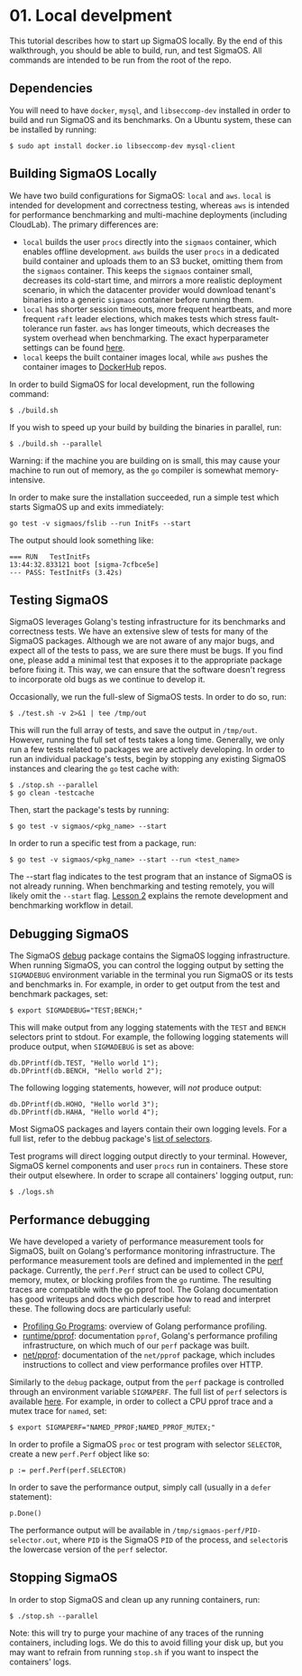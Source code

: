 # 01. Local develpment

This tutorial describes how to start up SigmaOS locally. By the end of this
walkthrough, you should be able to build, run, and test SigmaOS. All commands
are intended to be run from the root of the repo.

## Dependencies

You will need to have `docker`, `mysql`, and `libseccomp-dev` installed in
order to build and run SigmaOS and its benchmarks. On a Ubuntu system, these
can be installed by running:

```
$ sudo apt install docker.io libseccomp-dev mysql-client
```

## Building SigmaOS Locally

We have two build configurations for SigmaOS: `local` and `aws`. `local` is
intended for development and correctness testing, whereas `aws` is intended for
performance benchmarking and multi-machine deployments (including CloudLab).
The primary differences are:
  - `local` builds the user `procs` directly into the `sigmaos` container,
    which enables offline development. `aws` builds the user `procs` in a
    dedicated build container and uploads them to an S3 bucket, omitting them
    from the `sigmaos` container. This keeps the `sigmaos` container small,
    decreases its cold-start time, and mirrors a more realistic deployment
    scenario, in which the datacenter provider would download tenant's binaries
    into a generic `sigmaos` container before running them.
  - `local` has shorter session timeouts, more frequent heartbeats, and more
    frequent `raft` leader elections, which makes tests which stress
    fault-tolerance run faster. `aws` has longer timeouts, which decreases the
    system overhead when benchmarking. The exact hyperparameter settings can be
    found [here](../sigmaps/hyperparams.go).
  - `local` keeps the built container images local, while `aws` pushes the
    container images to [DockerHub](https://hub.docker.com/) repos.

In order to build SigmaOS for local development, run the following command:

```
$ ./build.sh
```

If you wish to speed up your build by building the binaries in parallel, run:

```
$ ./build.sh --parallel
```

Warning: if the machine you are building on is small, this may cause your
machine to run out of memory, as the `go` compiler is somewhat
memory-intensive.

In order to make sure the installation succeeded, run a simple test which
starts SigmaOS up and exits immediately:

```
go test -v sigmaos/fslib --run InitFs --start
```

The output should look something like:

```
=== RUN   TestInitFs
13:44:32.833121 boot [sigma-7cfbce5e]
--- PASS: TestInitFs (3.42s)
```

## Testing SigmaOS

SigmaOS leverages Golang's testing infrastructure for its benchmarks and
correctness tests. We have an extensive slew of tests for many of the SigmaOS
packages. Although we are not aware of any major bugs, and expect all of the
tests to pass, we are sure there must be bugs. If you find one, please add a
minimal test that exposes it to the appropriate package before fixing it. This
way, we can ensure that the software doesn't regress to incorporate old bugs as
we continue to develop it.

Occasionally, we run the full-slew of SigmaOS tests. In order to do so, run:

```
$ ./test.sh -v 2>&1 | tee /tmp/out
```

This will run the full array of tests, and save the output in `/tmp/out`.
However, running the full set of tests takes a long time. Generally, we only
run a few tests related to packages we are actively developing. In order to run
an individual package's tests, begin by stopping any existing SigmaOS instances
and clearing the `go` test cache with:

```
$ ./stop.sh --parallel
$ go clean -testcache
```

Then, start the package's tests by running:

```
$ go test -v sigmaos/<pkg_name> --start
```

In order to run a specific test from a package, run:

```
$ go test -v sigmaos/<pkg_name> --start --run <test_name>
```

The --start flag indicates to the test program that an instance of SigmaOS is
not already running. When benchmarking and testing remotely, you will likely
omit the `--start` flag. [Lesson 2](./02_remote_dev.md) explains the remote development
and benchmarking workflow in detail.

## Debugging SigmaOS

The SigmaOS [debug](../debug) package contains the SigmaOS logging
infrastructure. When running SigmaOS, you can control the logging output by
setting the `SIGMADEBUG` environment variable in the terminal you run SigmaOS
or its tests and benchmarks in. For example, in order to get output from the
test and benchmark packages, set:

```
$ export SIGMADEBUG="TEST;BENCH;"
```

This will make output from any logging statements with the `TEST` and `BENCH`
selectors print to stdout. For example, the following logging statements
will produce output, when `SIGMADEBUG` is set as above:

```
db.DPrintf(db.TEST, "Hello world 1");
db.DPrintf(db.BENCH, "Hello world 2");
```

The following logging statements, however, will _not_ produce output:

```
db.DPrintf(db.HOHO, "Hello world 3");
db.DPrintf(db.HAHA, "Hello world 4");
```

Most SigmaOS packages and layers contain their own logging levels. For a full
list, refer to the debbug package's [list of selectors](../debug/selector.go).

Test programs will direct logging output directly to your terminal. However,
SigmaOS kernel components and user `procs` run in containers. These store their
output elsewhere. In order to scrape all containers' logging output, run:

```
$ ./logs.sh
```

## Performance debugging

We have developed a variety of performance measurement tools for SigmaOS, built
on Golang's performance monitoring infrastructure. The performance measurement
tools are defined and implemented in the [perf](../perf/util.go) package.
Currently, the `perf.Perf` struct can be used to collect CPU, memory, mutex, or
blocking profiles from the `go` runtime. The resulting traces are compatible
with the go pprof tool. The Golang documentation has good writeups and docs
which describe how to read and interpret these. The following docs are
particularly useful:

  - [Profiling Go Programs](https://go.dev/blog/pprof): overview of Golang
    performance profiling.
  - [runtime/pprof](https://pkg.go.dev/runtime/pprof): documentation `pprof`,
    Golang's performance profiling infrastructure, on which much of our `perf`
    package was built.
  - [net/pprof](https://pkg.go.dev/net/http/pprof): documentation of the
    `net/pprof` package, which includes instructions to collect and view
    performance profiles over HTTP.

Similarly to the `debug` package, output from the `perf` package is controlled
through an environment variable `SIGMAPERF`. The full list of `perf` selectors
is available [here](../perf/selector.go). For example, in order to collect
a CPU pprof trace and a mutex trace for `named`, set:

```
$ export SIGMAPERF="NAMED_PPROF;NAMED_PPROF_MUTEX;"
```

In order to profile a SigmaOS `proc` or test program with selector `SELECTOR`,
create a new `perf.Perf` object like so:

```
p := perf.Perf(perf.SELECTOR)
```

In order to save the performance output, simply call (usually in a `defer`
statement):

```
p.Done()
```

The performance output will be available in
`/tmp/sigmaos-perf/PID-selector.out`, where `PID` is the SigmaOS `PID` of the
process, and `selector`is the lowercase version of the `perf` selector.

## Stopping SigmaOS

In order to stop SigmaOS and clean up any running containers, run:

```
$ ./stop.sh --parallel
```

Note: this will try to purge your machine of any traces of the running
containers, including logs. We do this to avoid filling your disk up, but you
may want to refrain from running `stop.sh` if you want to inspect the
containers' logs.
